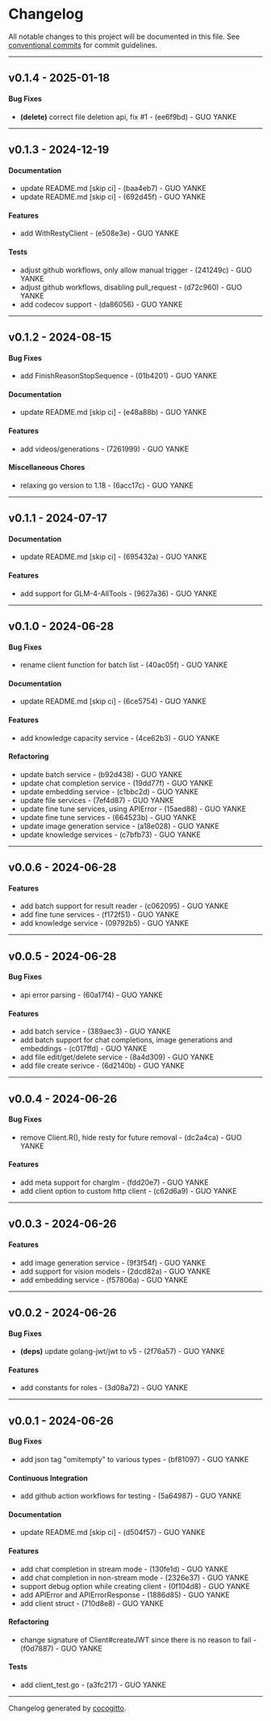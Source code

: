 # Changelog
All notable changes to this project will be documented in this file. See [conventional commits](https://www.conventionalcommits.org/) for commit guidelines.

- - -
## v0.1.4 - 2025-01-18
#### Bug Fixes
- **(delete)** correct file deletion api, fix #1 - (ee6f9bd) - GUO YANKE

- - -

## v0.1.3 - 2024-12-19
#### Documentation
- update README.md [skip ci] - (baa4eb7) - GUO YANKE
- update README.md [skip ci] - (692d45f) - GUO YANKE
#### Features
- add WithRestyClient - (e508e3e) - GUO YANKE
#### Tests
- adjust github workflows, only allow manual trigger - (241249c) - GUO YANKE
- adjust github workflows, disabling pull_request - (d72c960) - GUO YANKE
- add codecov support - (da86056) - GUO YANKE

- - -

## v0.1.2 - 2024-08-15
#### Bug Fixes
- add FinishReasonStopSequence - (01b4201) - GUO YANKE
#### Documentation
- update README.md [skip ci] - (e48a88b) - GUO YANKE
#### Features
- add videos/generations - (7261999) - GUO YANKE
#### Miscellaneous Chores
- relaxing go version to 1.18 - (6acc17c) - GUO YANKE

- - -

## v0.1.1 - 2024-07-17
#### Documentation
- update README.md [skip ci] - (695432a) - GUO YANKE
#### Features
- add support for GLM-4-AllTools - (9627a36) - GUO YANKE

- - -

## v0.1.0 - 2024-06-28
#### Bug Fixes
- rename client function for batch list - (40ac05f) - GUO YANKE
#### Documentation
- update README.md [skip ci] - (6ce5754) - GUO YANKE
#### Features
- add knowledge capacity service - (4ce62b3) - GUO YANKE
#### Refactoring
- update batch service - (b92d438) - GUO YANKE
- update chat completion service - (19dd77f) - GUO YANKE
- update embedding service - (c1bbc2d) - GUO YANKE
- update file services - (7ef4d87) - GUO YANKE
- update fine tune services, using APIError - (15aed88) - GUO YANKE
- update fine tune services - (664523b) - GUO YANKE
- update image generation service - (a18e028) - GUO YANKE
- update knowledge services - (c7bfb73) - GUO YANKE

- - -

## v0.0.6 - 2024-06-28
#### Features
- add batch support for result reader - (c062095) - GUO YANKE
- add fine tune services - (f172f51) - GUO YANKE
- add knowledge service - (09792b5) - GUO YANKE

- - -

## v0.0.5 - 2024-06-28
#### Bug Fixes
- api error parsing - (60a17f4) - GUO YANKE
#### Features
- add batch service - (389aec3) - GUO YANKE
- add batch support for chat completions, image generations and embeddings - (c017ffd) - GUO YANKE
- add file edit/get/delete service - (8a4d309) - GUO YANKE
- add file create serivce - (6d2140b) - GUO YANKE

- - -

## v0.0.4 - 2024-06-26
#### Bug Fixes
- remove Client.R(), hide resty for future removal - (dc2a4ca) - GUO YANKE
#### Features
- add meta support for charglm - (fdd20e7) - GUO YANKE
- add client option to custom http client - (c62d6a9) - GUO YANKE

- - -

## v0.0.3 - 2024-06-26
#### Features
- add image generation service - (9f3f54f) - GUO YANKE
- add support for vision models - (2dcd82a) - GUO YANKE
- add embedding service - (f57806a) - GUO YANKE

- - -

## v0.0.2 - 2024-06-26
#### Bug Fixes
- **(deps)** update golang-jwt/jwt to v5 - (2f76a57) - GUO YANKE
#### Features
- add constants for roles - (3d08a72) - GUO YANKE

- - -

## v0.0.1 - 2024-06-26
#### Bug Fixes
- add json tag "omitempty" to various types - (bf81097) - GUO YANKE
#### Continuous Integration
- add github action workflows for testing - (5a64987) - GUO YANKE
#### Documentation
- update README.md [skip ci] - (d504f57) - GUO YANKE
#### Features
- add chat completion in stream mode - (130fe1d) - GUO YANKE
- add chat completion in non-stream mode - (2326e37) - GUO YANKE
- support debug option while creating client - (0f104d8) - GUO YANKE
- add APIError and APIErrorResponse - (1886d85) - GUO YANKE
- add client struct - (710d8e8) - GUO YANKE
#### Refactoring
- change signature of Client#createJWT since there is no reason to fail - (f0d7887) - GUO YANKE
#### Tests
- add client_test.go - (a3fc217) - GUO YANKE

- - -

Changelog generated by [cocogitto](https://github.com/cocogitto/cocogitto).